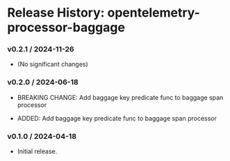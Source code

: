 # Release History: opentelemetry-processor-baggage

### v0.2.1 / 2024-11-26

* (No significant changes)

### v0.2.0 / 2024-06-18

* BREAKING CHANGE: Add baggage key predicate func to baggage span processor

* ADDED: Add baggage key predicate func to baggage span processor

### v0.1.0 / 2024-04-18

* Initial release.
